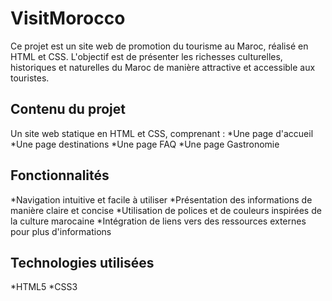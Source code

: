 # VisitMorocco

Ce projet est un site web de promotion du tourisme au Maroc, réalisé en HTML et CSS. L'objectif est de présenter les richesses culturelles, historiques et naturelles du Maroc de manière attractive et accessible aux touristes.

## Contenu du projet
Un site web statique en HTML et CSS, comprenant :
*Une page d'accueil
*Une page destinations
*Une page FAQ
*Une page Gastronomie

## Fonctionnalités

*Navigation intuitive et facile à utiliser
*Présentation des informations de manière claire et concise
*Utilisation de polices et de couleurs inspirées de la culture marocaine
*Intégration de liens vers des ressources externes pour plus d'informations

## Technologies utilisées

*HTML5
*CSS3
